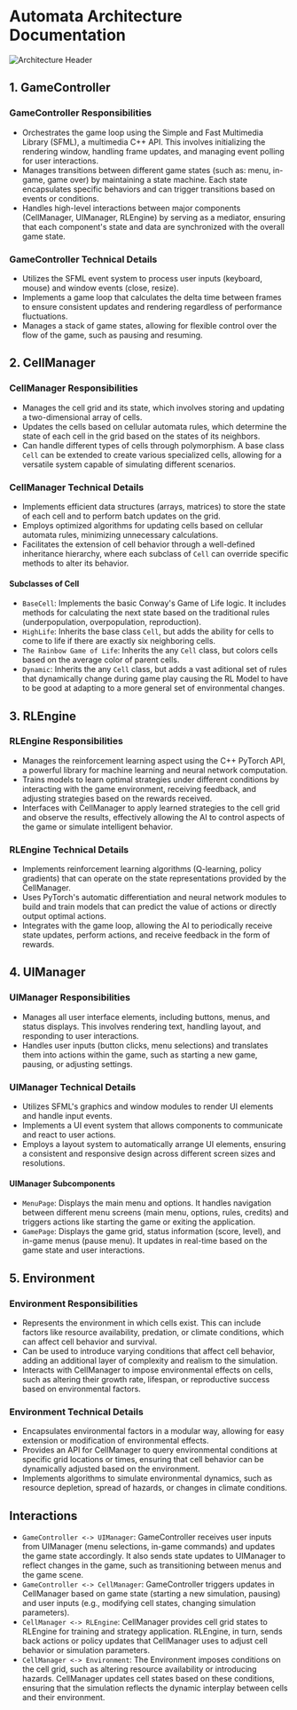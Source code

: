 # Automata Architecture Documentation

![Architecture Header](../Images/ArchitectureHeader.png)

## 1. GameController

### GameController Responsibilities

- Orchestrates the game loop using the Simple and Fast Multimedia Library (SFML), a multimedia C++ API. This involves initializing the rendering window, handling frame updates, and managing event polling for user interactions.
- Manages transitions between different game states (such as: menu, in-game, game over) by maintaining a state machine. Each state encapsulates specific behaviors and can trigger transitions based on events or conditions.
- Handles high-level interactions between major components (CellManager, UIManager, RLEngine) by serving as a mediator, ensuring that each component's state and data are synchronized with the overall game state.

### GameController Technical Details

- Utilizes the SFML event system to process user inputs (keyboard, mouse) and window events (close, resize).
- Implements a game loop that calculates the delta time between frames to ensure consistent updates and rendering regardless of performance fluctuations.
- Manages a stack of game states, allowing for flexible control over the flow of the game, such as pausing and resuming.

## 2. CellManager

### CellManager Responsibilities

- Manages the cell grid and its state, which involves storing and updating a two-dimensional array of cells.
- Updates the cells based on cellular automata rules, which determine the state of each cell in the grid based on the states of its neighbors.
- Can handle different types of cells through polymorphism. A base class `Cell` can be extended to create various specialized cells, allowing for a versatile system capable of simulating different scenarios.

### CellManager Technical Details

- Implements efficient data structures (arrays, matrices) to store the state of each cell and to perform batch updates on the grid.
- Employs optimized algorithms for updating cells based on cellular automata rules, minimizing unnecessary calculations.
- Facilitates the extension of cell behavior through a well-defined inheritance hierarchy, where each subclass of `Cell` can override specific methods to alter its behavior.

#### Subclasses of Cell

- `BaseCell`: Implements the basic Conway's Game of Life logic. It includes methods for calculating the next state based on the traditional rules (underpopulation, overpopulation, reproduction).
- `HighLife`: Inherits the base class `Cell`, but adds the ability for cells to come to life if there are exactly six neighboring cells.
- `The Rainbow Game of Life`: Inherits the any `Cell` class, but colors cells based on the average color of parent cells.
- `Dynamic`: Inherits the any `Cell` class, but adds a vast aditional set of rules that dynamically change during game play causing the RL Model to have to be good at adapting to a more general set of environmental changes.

## 3. RLEngine

### RLEngine Responsibilities

- Manages the reinforcement learning aspect using the C++ PyTorch API, a powerful library for machine learning and neural network computation.
- Trains models to learn optimal strategies under different conditions by interacting with the game environment, receiving feedback, and adjusting strategies based on the rewards received.
- Interfaces with CellManager to apply learned strategies to the cell grid and observe the results, effectively allowing the AI to control aspects of the game or simulate intelligent behavior.

### RLEngine Technical Details

- Implements reinforcement learning algorithms (Q-learning, policy gradients) that can operate on the state representations provided by the CellManager.
- Uses PyTorch's automatic differentiation and neural network modules to build and train models that can predict the value of actions or directly output optimal actions.
- Integrates with the game loop, allowing the AI to periodically receive state updates, perform actions, and receive feedback in the form of rewards.

## 4. UIManager

### UIManager Responsibilities

- Manages all user interface elements, including buttons, menus, and status displays. This involves rendering text, handling layout, and responding to user interactions.
- Handles user inputs (button clicks, menu selections) and translates them into actions within the game, such as starting a new game, pausing, or adjusting settings.

### UIManager Technical Details

- Utilizes SFML's graphics and window modules to render UI elements and handle input events.
- Implements a UI event system that allows components to communicate and react to user actions.
- Employs a layout system to automatically arrange UI elements, ensuring a consistent and responsive design across different screen sizes and resolutions.

#### UIManager Subcomponents

- `MenuPage`: Displays the main menu and options. It handles navigation between different menu screens (main menu, options, rules, credits) and triggers actions like starting the game or exiting the application.
- `GamePage`: Displays the game grid, status information (score, level), and in-game menus (pause menu). It updates in real-time based on the game state and user interactions.

## 5. Environment

### Environment Responsibilities

- Represents the environment in which cells exist. This can include factors like resource availability, predation, or climate conditions, which can affect cell behavior and survival.
- Can be used to introduce varying conditions that affect cell behavior, adding an additional layer of complexity and realism to the simulation.
- Interacts with CellManager to impose environmental effects on cells, such as altering their growth rate, lifespan, or reproductive success based on environmental factors.

### Environment Technical Details

- Encapsulates environmental factors in a modular way, allowing for easy extension or modification of environmental effects.
- Provides an API for CellManager to query environmental conditions at specific grid locations or times, ensuring that cell behavior can be dynamically adjusted based on the environment.
- Implements algorithms to simulate environmental dynamics, such as resource depletion, spread of hazards, or changes in climate conditions.

## Interactions

- `GameController <-> UIManager`: GameController receives user inputs from UIManager (menu selections, in-game commands) and updates the game state accordingly. It also sends state updates to UIManager to reflect changes in the game, such as transitioning between menus and the game scene.
- `GameController <-> CellManager`: GameController triggers updates in CellManager based on game state (starting a new simulation, pausing) and user inputs (e.g., modifying cell states, changing simulation parameters).
- `CellManager <-> RLEngine`: CellManager provides cell grid states to RLEngine for training and strategy application. RLEngine, in turn, sends back actions or policy updates that CellManager uses to adjust cell behavior or simulation parameters.
- `CellManager <-> Environment`: The Environment imposes conditions on the cell grid, such as altering resource availability or introducing hazards. CellManager updates cell states based on these conditions, ensuring that the simulation reflects the dynamic interplay between cells and their environment.
